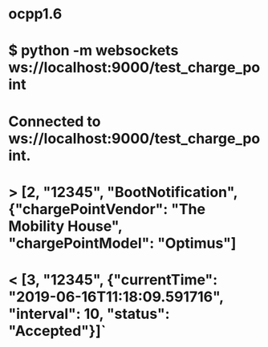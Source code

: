 # ocpp1.6
# $ python -m websockets ws://localhost:9000/test_charge_point
# Connected to ws://localhost:9000/test_charge_point.
# > [2, "12345", "BootNotification", {"chargePointVendor": "The Mobility House", "chargePointModel": "Optimus"]
# < [3, "12345", {"currentTime": "2019-06-16T11:18:09.591716", "interval": 10, "status": "Accepted"}]`